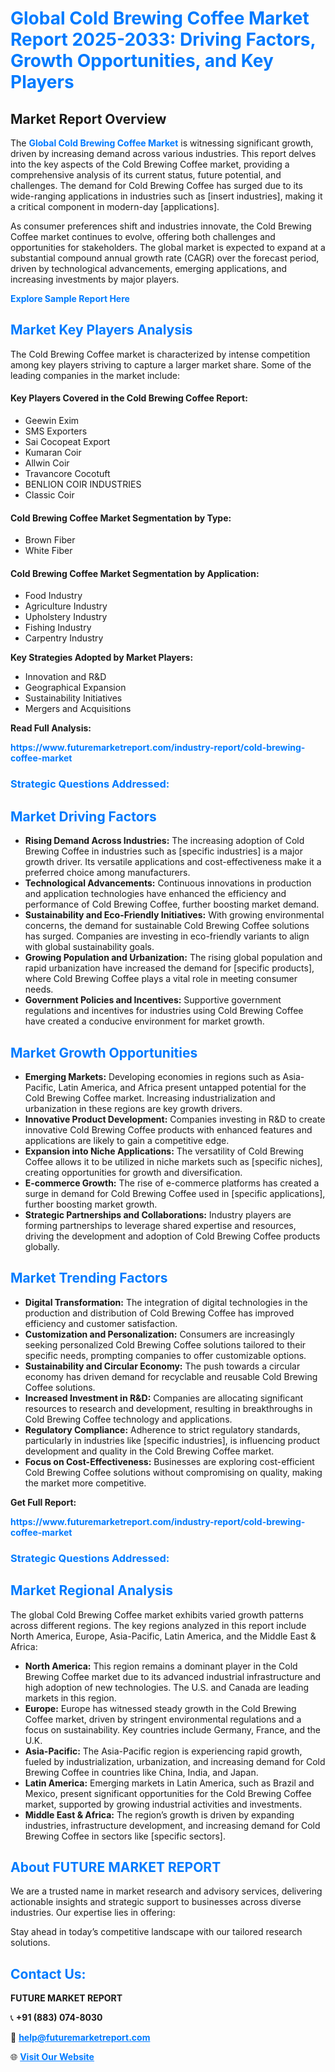 <h1 style="color: #007BFF;">Global Cold Brewing Coffee Market Report 2025-2033: Driving Factors, Growth Opportunities, and Key Players</h1>

<section id="overview">
<h2>Market Report Overview</h2>
<p>The <a href="https://www.futuremarketreport.com/industry-report/cold-brewing-coffee-market" style="color: #007BFF; text-decoration: none;"><strong>Global Cold Brewing Coffee Market</strong></a> is witnessing significant growth, driven by increasing demand across various industries. This report delves into the key aspects of the Cold Brewing Coffee market, providing a comprehensive analysis of its current status, future potential, and challenges. The demand for Cold Brewing Coffee has surged due to its wide-ranging applications in industries such as [insert industries], making it a critical component in modern-day [applications].</p>
<p>As consumer preferences shift and industries innovate, the Cold Brewing Coffee market continues to evolve, offering both challenges and opportunities for stakeholders. The global market is expected to expand at a substantial compound annual growth rate (CAGR) over the forecast period, driven by technological advancements, emerging applications, and increasing investments by major players.</p>
</section>

<section id="overview">
<p><a href="https://www.futuremarketreport.com/request-sample/reportId=34228" style="color: #007BFF; text-decoration: none;"><strong>Explore Sample Report Here</strong></a></p>
</section>

<section id="key-players">
<h2 style="color: #007BFF;">Market Key Players Analysis</h2>
<p>The Cold Brewing Coffee market is characterized by intense competition among key players striving to capture a larger market share. Some of the leading companies in the market include:</p>
<h4>Key Players Covered in the Cold Brewing Coffee Report:</h4>
<ul><li>Geewin Exim</li><li>SMS Exporters</li><li>Sai Cocopeat Export</li><li>Kumaran Coir</li><li>Allwin Coir</li><li>Travancore Cocotuft</li><li>BENLION COIR INDUSTRIES</li><li>Classic Coir</li></ul>
<h4>Cold Brewing Coffee Market Segmentation by Type:</h4>
<ul><li>Brown Fiber</li><li>White Fiber</li></ul>

<h4>Cold Brewing Coffee Market Segmentation by Application:</h4>
<ul><li>Food Industry</li><li>Agriculture Industry</li><li>Upholstery Industry</li><li>Fishing Industry</li><li>Carpentry Industry</li></ul>
<p><strong>Key Strategies Adopted by Market Players:</strong></p>
<ul>
<li>Innovation and R&D</li>
<li>Geographical Expansion</li>
<li>Sustainability Initiatives</li>
<li>Mergers and Acquisitions</li>
</ul>
</section>

<section>
<p><strong>Read Full Analysis: </strong></p><a href="https://www.futuremarketreport.com/industry-report/cold-brewing-coffee-market" style="color: #007BFF; text-decoration: none;"><strong>https://www.futuremarketreport.com/industry-report/cold-brewing-coffee-market</strong></a>
<h3 style="color: #007BFF;">Strategic Questions Addressed:</h3>
</section>

<section id="driving-factors">
<h2 style="color: #007BFF;">Market Driving Factors</h2>
<ul>
<li><strong>Rising Demand Across Industries:</strong> The increasing adoption of Cold Brewing Coffee in industries such as [specific industries] is a major growth driver. Its versatile applications and cost-effectiveness make it a preferred choice among manufacturers.</li>
<li><strong>Technological Advancements:</strong> Continuous innovations in production and application technologies have enhanced the efficiency and performance of Cold Brewing Coffee, further boosting market demand.</li>
<li><strong>Sustainability and Eco-Friendly Initiatives:</strong> With growing environmental concerns, the demand for sustainable Cold Brewing Coffee solutions has surged. Companies are investing in eco-friendly variants to align with global sustainability goals.</li>
<li><strong>Growing Population and Urbanization:</strong> The rising global population and rapid urbanization have increased the demand for [specific products], where Cold Brewing Coffee plays a vital role in meeting consumer needs.</li>
<li><strong>Government Policies and Incentives:</strong> Supportive government regulations and incentives for industries using Cold Brewing Coffee have created a conducive environment for market growth.</li>
</ul>
</section>

<section id="growth-opportunities">
<h2 style="color: #007BFF;">Market Growth Opportunities</h2>
<ul>
<li><strong>Emerging Markets:</strong> Developing economies in regions such as Asia-Pacific, Latin America, and Africa present untapped potential for the Cold Brewing Coffee market. Increasing industrialization and urbanization in these regions are key growth drivers.</li>
<li><strong>Innovative Product Development:</strong> Companies investing in R&D to create innovative Cold Brewing Coffee products with enhanced features and applications are likely to gain a competitive edge.</li>
<li><strong>Expansion into Niche Applications:</strong> The versatility of Cold Brewing Coffee allows it to be utilized in niche markets such as [specific niches], creating opportunities for growth and diversification.</li>
<li><strong>E-commerce Growth:</strong> The rise of e-commerce platforms has created a surge in demand for Cold Brewing Coffee used in [specific applications], further boosting market growth.</li>
<li><strong>Strategic Partnerships and Collaborations:</strong> Industry players are forming partnerships to leverage shared expertise and resources, driving the development and adoption of Cold Brewing Coffee products globally.</li>
</ul>
</section>

<section id="trending-factors">
<h2 style="color: #007BFF;">Market Trending Factors</h2>
<ul>
<li><strong>Digital Transformation:</strong> The integration of digital technologies in the production and distribution of Cold Brewing Coffee has improved efficiency and customer satisfaction.</li>
<li><strong>Customization and Personalization:</strong> Consumers are increasingly seeking personalized Cold Brewing Coffee solutions tailored to their specific needs, prompting companies to offer customizable options.</li>
<li><strong>Sustainability and Circular Economy:</strong> The push towards a circular economy has driven demand for recyclable and reusable Cold Brewing Coffee solutions.</li>
<li><strong>Increased Investment in R&D:</strong> Companies are allocating significant resources to research and development, resulting in breakthroughs in Cold Brewing Coffee technology and applications.</li>
<li><strong>Regulatory Compliance:</strong> Adherence to strict regulatory standards, particularly in industries like [specific industries], is influencing product development and quality in the Cold Brewing Coffee market.</li>
<li><strong>Focus on Cost-Effectiveness:</strong> Businesses are exploring cost-efficient Cold Brewing Coffee solutions without compromising on quality, making the market more competitive.</li>
</ul>
</section>

<section>
<p><strong>Get Full Report: </strong></p><a href="https://www.futuremarketreport.com/industry-report/cold-brewing-coffee-market" style="color: #007BFF; text-decoration: none;"><strong>https://www.futuremarketreport.com/industry-report/cold-brewing-coffee-market</strong></a>
<h3 style="color: #007BFF;">Strategic Questions Addressed:</h3>
</section>


<section id="regional-analysis">
<h2 style="color: #007BFF;">Market Regional Analysis</h2>
<p>The global Cold Brewing Coffee market exhibits varied growth patterns across different regions. The key regions analyzed in this report include North America, Europe, Asia-Pacific, Latin America, and the Middle East & Africa:</p>
<ul>
<li><strong>North America:</strong> This region remains a dominant player in the Cold Brewing Coffee market due to its advanced industrial infrastructure and high adoption of new technologies. The U.S. and Canada are leading markets in this region.</li>
<li><strong>Europe:</strong> Europe has witnessed steady growth in the Cold Brewing Coffee market, driven by stringent environmental regulations and a focus on sustainability. Key countries include Germany, France, and the U.K.</li>
<li><strong>Asia-Pacific:</strong> The Asia-Pacific region is experiencing rapid growth, fueled by industrialization, urbanization, and increasing demand for Cold Brewing Coffee in countries like China, India, and Japan.</li>
<li><strong>Latin America:</strong> Emerging markets in Latin America, such as Brazil and Mexico, present significant opportunities for the Cold Brewing Coffee market, supported by growing industrial activities and investments.</li>
<li><strong>Middle East & Africa:</strong> The region’s growth is driven by expanding industries, infrastructure development, and increasing demand for Cold Brewing Coffee in sectors like [specific sectors].</li>
</ul>
</section>

<footer>
<h2 style="color: #007BFF;">About FUTURE MARKET REPORT</h2>
<p>We are a trusted name in market research and advisory services, delivering actionable insights and strategic support to businesses across diverse industries. Our expertise lies in offering:</p>

<p>Stay ahead in today’s competitive landscape with our tailored research solutions.</p>

<h2 style="color: #007BFF;">Contact Us:</h2>
<p><strong>FUTURE MARKET REPORT</strong></p>
<p>📞 <strong>+91 (883) 074-8030</strong></p>
<p>📧 <strong><a href="mailto:help@futuremarketreport.com" style="color: #007BFF;">help@futuremarketreport.com</a></strong></p>
<p>🌐 <strong><a href="https://www.futuremarketreport.com/" style="color: #007BFF;">Visit Our Website</a></strong></p>
</footer>